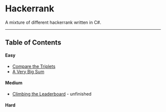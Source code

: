 # Hackerrank
A mixture of different hackerrank written in C#.

---

## Table of Contents

#### Easy

- [Compare the Triplets](Easy/CompareTheTriplets/CompareTheTriplets)
- [A Very Big Sum](Easy/VeryBigSum/VeryBigSum)

#### Medium

- [Climbing the Leaderboard](Medium/ClimbingTheLeaderBoard/ClimbingTheLeaderBoard) - unfinished

#### Hard